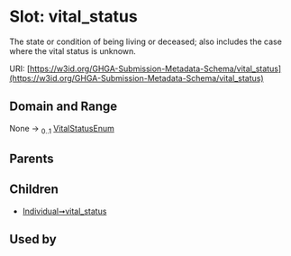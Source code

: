
# Slot: vital_status


The state or condition of being living or deceased; also includes the case where the vital status is unknown.

URI: [https://w3id.org/GHGA-Submission-Metadata-Schema/vital_status](https://w3id.org/GHGA-Submission-Metadata-Schema/vital_status)


## Domain and Range

None &#8594;  <sub>0..1</sub> [VitalStatusEnum](VitalStatusEnum.md)

## Parents


## Children

 *  [Individual➞vital_status](Individual_vital_status.md)

## Used by

